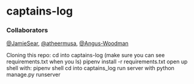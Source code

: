 # captains-log

### Collaborators
[@JamieSear](https://github.com/JamieSear), [@atheermusa](https://github.com/atheermusa), [@Angus-Woodman](https://github.com/Angus-Woodman)

Cloning this repo:
cd into captains-log (make sure you can see requirements.txt when you ls)
pipenv install -r requirements.txt
open up shell with: pipenv shell
cd into captains_log
run server with python manage.py runserver
